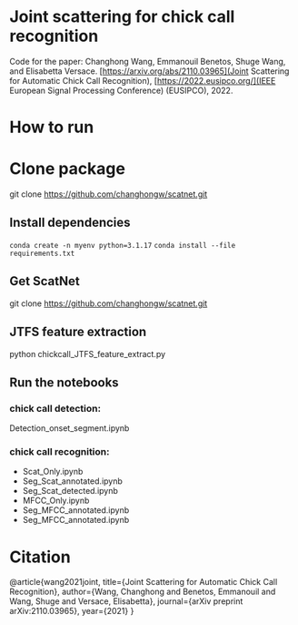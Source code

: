 # Joint scattering for chick call recognition

Code for the paper: Changhong Wang, Emmanouil Benetos, Shuge Wang, and Elisabetta Versace. [https://arxiv.org/abs/2110.03965](Joint Scattering for Automatic Chick Call Recognition), [https://2022.eusipco.org/](IEEE European Signal Processing Conference) (EUSIPCO), 2022.

# How to run
# Clone package
git clone https://github.com/changhongw/scatnet.git

## Install dependencies
`conda create -n myenv python=3.1.17`
`conda install --file requirements.txt`

## Get ScatNet
git clone https://github.com/changhongw/scatnet.git

## JTFS feature extraction
python chickcall_JTFS_feature_extract.py

## Run the notebooks
### chick call detection: 
Detection_onset_segment.ipynb
### chick call recognition: 
- Scat_Only.ipynb
- Seg_Scat_annotated.ipynb
- Seg_Scat_detected.ipynb
- MFCC_Only.ipynb
- Seg_MFCC_annotated.ipynb
- Seg_MFCC_annotated.ipynb

# Citation
@article{wang2021joint,
  title={Joint Scattering for Automatic Chick Call Recognition},
  author={Wang, Changhong and Benetos, Emmanouil and Wang, Shuge and Versace, Elisabetta},
  journal={arXiv preprint arXiv:2110.03965},
  year={2021}
}
